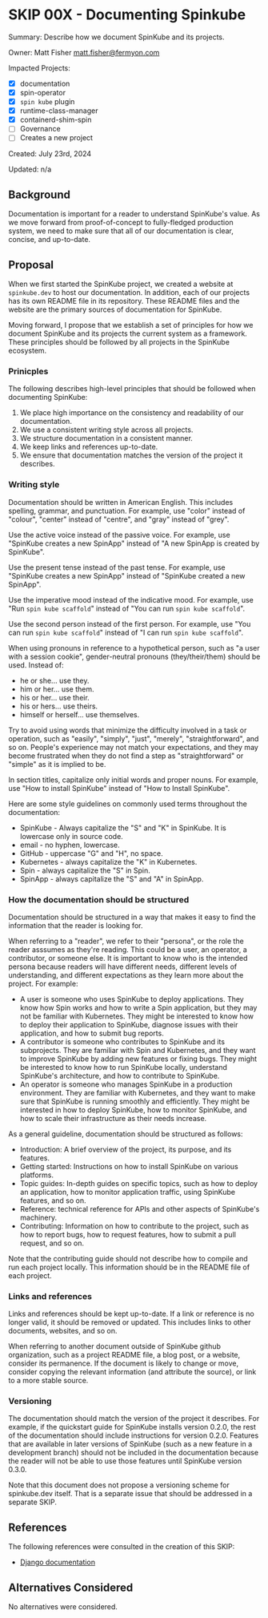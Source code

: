 # SKIP 00X - Documenting Spinkube

Summary: Describe how we document SpinKube and its projects.

Owner: Matt Fisher <matt.fisher@fermyon.com>

Impacted Projects:

- [x] documentation
- [x] spin-operator
- [x] `spin kube` plugin
- [x] runtime-class-manager
- [x] containerd-shim-spin
- [ ] Governance
- [ ] Creates a new project

Created: July 23rd, 2024

Updated: n/a

## Background

Documentation is important for a reader to understand SpinKube's value. As we move forward from
proof-of-concept to fully-fledged production system, we need to make sure that all of our
documentation is clear, concise, and up-to-date.

## Proposal

When we first started the SpinKube project, we created a website at `spinkube.dev` to host our
documentation. In addition, each of our projects has its own README file in its repository. These
README files and the website are the primary sources of documentation for SpinKube.

Moving forward, I propose that we establish a set of principles for how we document SpinKube and its
projects the current system as a framework. These principles should be followed by all projects in
the SpinKube ecosystem.

### Prinicples

The following describes high-level principles that should be followed when documenting SpinKube:

1. We place high importance on the consistency and readability of our documentation.
1. We use a consistent writing style across all projects.
1. We structure documentation in a consistent manner.
1. We keep links and references up-to-date.
1. We ensure that documentation matches the version of the project it describes.

### Writing style

Documentation should be written in American English. This includes spelling, grammar, and
punctuation. For example, use "color" instead of "colour", "center" instead of "centre", and "gray"
instead of "grey".

Use the active voice instead of the passive voice. For example, use "SpinKube creates a new
SpinApp" instead of "A new SpinApp is created by SpinKube".

Use the present tense instead of the past tense. For example, use "SpinKube creates a new SpinApp"
instead of "SpinKube created a new SpinApp".

Use the imperative mood instead of the indicative mood. For example, use "Run `spin kube scaffold`"
instead of "You can run `spin kube scaffold`".

Use the second person instead of the first person. For example, use "You can run `spin kube
scaffold`" instead of "I can run `spin kube scaffold`".

When using pronouns in reference to a hypothetical person, such as "a user with a session cookie",
gender-neutral pronouns (they/their/them) should be used. Instead of:

- he or she... use they.
- him or her... use them.
- his or her... use their.
- his or hers... use theirs.
- himself or herself... use themselves.

Try to avoid using words that minimize the difficulty involved in a task or operation, such as
"easily", "simply", "just", "merely", "straightforward", and so on. People's experience may not
match your expectations, and they may become frustrated when they do not find a step as
"straightforward" or "simple" as it is implied to be.

In section titles, capitalize only initial words and proper nouns. For example, use "How to install
SpinKube" instead of "How to Install SpinKube".

Here are some style guidelines on commonly used terms throughout the documentation:

- SpinKube - Always capitalize the "S" and "K" in SpinKube. It is lowercase only in source code.
- email - no hyphen, lowercase.
- GitHub - uppercase "G" and "H", no space.
- Kubernetes - always capitalize the "K" in Kubernetes.
- Spin - always capitalize the "S" in Spin.
- SpinApp - always capitalize the "S" and "A" in SpinApp.

### How the documentation should be structured

Documentation should be structured in a way that makes it easy to find the information that the
reader is looking for.

When referring to a "reader", we refer to their "persona", or the role the reader asssumes as
they're reading. This could be a user, an operator, a contributor, or someone else. It is important
to know who is the intended persona because readers will have different needs, different levels of
understanding, and different expectations as they learn more about the project. For example:

- A user is someone who uses SpinKube to deploy applications. They know how Spin works and how to
  write a Spin application, but they may not be familiar with Kubernetes. They might be interested
  to know how to deploy their application to SpinKube, diagnose issues with their application, and
  how to submit bug reports.
- A contributor is someone who contributes to SpinKube and its subprojects. They are familiar with
  Spin and Kubernetes, and they want to improve SpinKube by adding new features or fixing bugs. They
  might be interested to know how to run SpinKube locally, understand SpinKube's architecture, and
  how to contribute to SpinKube.
- An operator is someone who manages SpinKube in a production environment. They are familiar with
  Kubernetes, and they want to make sure that SpinKube is running smoothly and efficiently. They
  might be interested in how to deploy SpinKube, how to monitor SpinKube, and how to scale their
  infrastructure as their needs increase.

As a general guideline, documentation should be structured as follows:

- Introduction: A brief overview of the project, its purpose, and its features.
- Getting started: Instructions on how to install SpinKube on various platforms.
- Topic guides: In-depth guides on specific topics, such as how to deploy an application, how to
  monitor application traffic, using SpinKube features, and so on.
- Reference: technical reference for APIs and other aspects of SpinKube's machinery.
- Contributing: Information on how to contribute to the project, such as how to report bugs, how to
  request features, how to submit a pull request, and so on.

Note that the contributing guide should not describe how to compile and run each project locally.
This information should be in the README file of each project.

### Links and references

Links and references should be kept up-to-date. If a link or reference is no longer valid, it should
be removed or updated. This includes links to other documents, websites, and so on.

When referring to another document outside of SpinKube github organization, such as a project README
file, a blog post, or a website, consider its permanence. If the document is likely to change or
move, consider copying the relevant information (and attribute the source), or link to a more stable
source.

### Versioning

The documentation should match the version of the project it describes. For example, if the
quickstart guide for SpinKube installs version 0.2.0, the rest of the documentation should include
instructions for version 0.2.0. Features that are available in later versions of SpinKube (such as a
new feature in a development branch) should not be included in the documentation because the reader
will not be able to use those features until SpinKube version 0.3.0.

Note that this document does not propose a versioning scheme for spinkube.dev itself. That is a
separate issue that should be addressed in a separate SKIP.

## References

The following references were consulted in the creation of this SKIP:

- [Django documentation](https://docs.djangoproject.com/)

## Alternatives Considered

No alternatives were considered.
